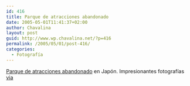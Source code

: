 ```yaml
---
id: 416
title: Parque de atracciones abandonado
date: 2005-05-01T11:41:37+02:00
author: Chavalina
layout: post
guid: http://www.wp.chavalina.net/?p=416
permalink: /2005/05/01/post-416/
categories:
  - Fotografía
---
```

<a href="http://home.f01.itscom.net/spiral/t_rando/t_rando1.html" target="_blank">Parque de atracciones abandonado</a> en Japón. Impresionantes fotograf&iacute;as <a href="http://www.domestika.org/foros/viewtopic.php?t=35409" target="_blank">via</a>